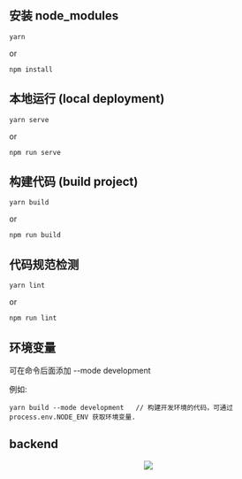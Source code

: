 ## 安装 node_modules  
```
yarn
```  
or
```
npm install
```  

## 本地运行 (local deployment)
```       
yarn serve
```  
or  
```
npm run serve
```  

## 构建代码  (build project)
```  
yarn build
```  
or  
```
npm run build
```

## 代码规范检测
```
yarn lint
```  
or  
```
npm run lint
```  

## 环境变量
可在命令后面添加 --mode development

例如:
```
yarn build --mode development   // 构建开发环境的代码，可通过 process.env.NODE_ENV 获取环境变量.
```

## backend

<p align="center">
<img src="https://raw.githubusercontent.com/ATNIO/AI_market_plan/master/images/ai-market-tables.png?token=AFXvyLI-7KuGhxH3QY1QRJrlSV6XcNJ9ks5bQys5wA%3D%3D" />
</p>
